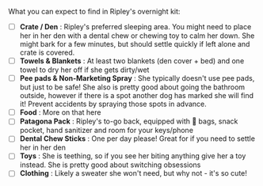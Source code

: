 What you can expect to find in Ripley's overnight kit: 
- [ ] **Crate / Den** : Ripley's preferred sleeping area. You might need to place her in her den with a dental chew or chewing toy to calm her down. She might bark for a few minutes, but should settle quickly if left alone and crate is covered. 
- [ ] **Towels & Blankets** : At least two blankets (den cover + bed) and one towel to dry her off if she gets dirty/wet 
- [ ] **Pee pads & Non-Marketing Spray** : She typically doesn't use pee pads, but just to be safe! She also is pretty good about going the bathroom outside, however if there is a spot another dog has marked she will find it! Prevent accidents by spraying those spots in advance. 
- [ ] **Food** : More on that here
- [ ] **Patagona Pack** : Ripley's to-go back, equipped with 💩 bags, snack pocket, hand sanitizer and room for your keys/phone 
- [ ] **Dental Chew Sticks** : One per day please! Great for if you need to settle her in her den 
- [ ] **Toys** : She is teething, so if you see her biting anything give her a toy instead. She is pretty good about switching obsessions 
- [ ] **Clothing** : Likely a sweater she won't need, but why not - it's so cute! 
